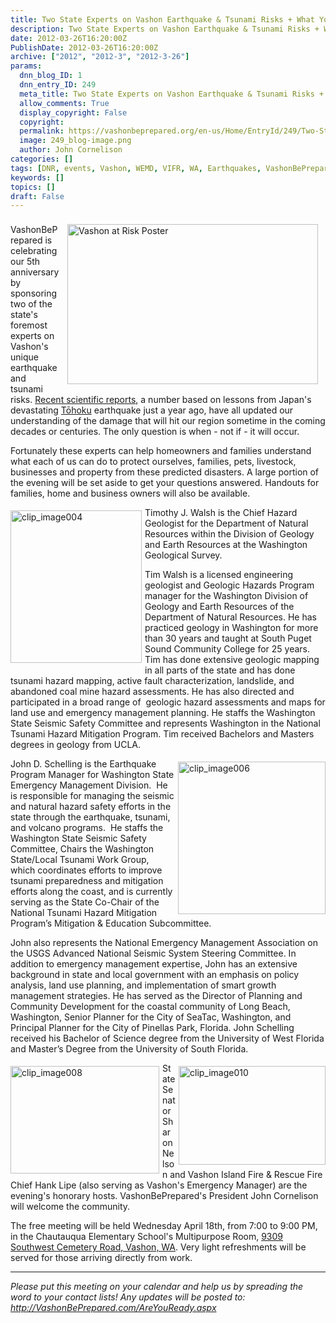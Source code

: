 ```yaml
---
title: Two State Experts on Vashon Earthquake & Tsunami Risks + What You Can Do for your Home, Family & Pets!
description: Two State Experts on Vashon Earthquake & Tsunami Risks + What You Can Do for your Home, Family & Pets!
date: 2012-03-26T16:20:00Z
PublishDate: 2012-03-26T16:20:00Z
archive: ["2012", "2012-3", "2012-3-26"]
params:
  dnn_blog_ID: 1
  dnn_entry_ID: 249
  meta_title: Two State Experts on Vashon Earthquake & Tsunami Risks + What You Can Do for your Home, Family & Pets!
  allow_comments: True
  display_copyright: False
  copyright:
  permalink: https://vashonbeprepared.org/en-us/Home/EntryId/249/Two-State-Experts-on-Vashon-Earthquake-Tsunami-Risks-What-You-Can-Do-for-your-Home-Family-Pets
  image: 249_blog-image.png
  author: John Cornelison
categories: []
tags: [DNR, events, Vashon, WEMD, VIFR, WA, Earthquakes, VashonBePrepared, tsunami]
keywords: []
topics: []
draft: False
---
```


<div style="padding: 4px 0px; margin: 0px; float: none;" class="wlWriterHeaderFooter"> </div>
<a href="../../../../../../../../.../images/249/Windows-Live-Writer-d6c948da1aa7_81CE-clip_image002_2.jpg" target="blank"><img src="../../../../../../../../.../images/249/Windows-Live-Writer-d6c948da1aa7_81CE-clip_image002_thumb.jpg" alt="Vashon at Risk Poster" style="background-image: none; padding-left: 0px; padding-right: 0px; display: inline; margin-left: 12px; margin-right: 12px; padding-top: 0px; border: 0px solid; width: 401px; height: 256px; float: right;" title="clip_image002" /></a>VashonBePrepared is celebrating our 5th anniversary by sponsoring two of the state's foremost experts on Vashon's unique earthquake and tsunami risks. <a href="/News/Blogs/VashonPreparedness/tabid/164/tagid/13/Earthquakes.aspx" target="blank">Recent scientific reports</a>, a number based on lessons from Japan's devastating <a href="http://en.wikipedia.org/wiki/2011_T%C5%8Dhoku_earthquake_and_tsunami" target="blank">Tōhoku</a> earthquake just a year ago, have all updated our understanding of the damage that will hit our region sometime in the coming decades or centuries. The only question is when - not if - it will occur.
<p>Fortunately these experts can help homeowners and families understand what each of us can do to protect ourselves, families, pets, livestock, businesses and property from these predicted disasters. A large portion of the evening will be set aside to get your questions answered. Handouts for families, home and business owners will also be available.</p>
<p><a href="./images/249/Windows-Live-Writer-d6c948da1aa7_81CE-clip_image004_2.jpg" target="blank"><img width="210" height="244" align="left" src="./images/249/Windows-Live-Writer-d6c948da1aa7_81CE-clip_image004_thumb.jpg" alt="clip_image004" style="background-image: none; margin: 5px 5px 5px 0px; padding-left: 0px; padding-right: 0px; display: inline; padding-top: 0px; border: 0px solid; float: left;" title="clip_image004" /></a>Timothy J. Walsh is the Chief Hazard Geologist for the Department of Natural Resources within the Division of Geology and Earth Resources at the Washington Geological Survey.</p>
<p>Tim Walsh is a licensed engineering geologist and Geologic Hazards Program manager for the Washington Division of Geology and Earth Resources of the Department of Natural Resources. He has practiced geology in Washington for more than 30 years and taught at South Puget Sound Community College for 25 years. Tim has done extensive geologic mapping in all parts of the state and has done tsunami hazard mapping, active fault characterization, landslide, and abandoned coal mine hazard assessments. He has also directed and participated in a broad range of&nbsp; geologic hazard assessments and maps for land use and emergency management planning. He staffs the Washington State Seismic Safety Committee and represents Washington in the National Tsunami Hazard Mitigation Program. Tim received Bachelors and Masters degrees in geology from UCLA.</p>
<p><a href="./images/249/Windows-Live-Writer-d6c948da1aa7_81CE-clip_image006_2.jpg" target="blank"><img width="236" height="244" align="right" src="./images/249/Windows-Live-Writer-d6c948da1aa7_81CE-clip_image006_thumb.jpg" alt="clip_image006" style="background-image: none; margin: 5px 0px 5px 5px; padding-left: 0px; padding-right: 0px; display: inline; padding-top: 0px; border: 0px solid; float: right;" title="clip_image006" /></a>John D. Schelling is the Earthquake Program Manager for Washington State Emergency Management Division.&nbsp; He is responsible for managing the seismic and natural hazard safety efforts in the state through the earthquake, tsunami, and volcano programs.&nbsp; He staffs the Washington State Seismic Safety Committee, Chairs the Washington State/Local Tsunami Work Group, which coordinates efforts to improve tsunami preparedness and mitigation efforts along the coast, and is currently serving as the State Co-Chair of the National Tsunami Hazard Mitigation Program&rsquo;s Mitigation &amp; Education Subcommittee.</p>
<p>John also represents the National Emergency Management Association on the USGS Advanced National Seismic System Steering Committee. In addition to emergency management expertise, John has an extensive background in state and local government with an emphasis on policy analysis, land use planning, and implementation of smart growth management strategies. He has served as the Director of Planning and Community Development for the coastal community of Long Beach, Washington, Senior Planner for the City of SeaTac, Washington, and Principal Planner for the City of Pinellas Park, Florida. John Schelling received his Bachelor of Science degree from the University of West Florida and Master&rsquo;s Degree from the University of South Florida. </p>
<p><a href="./images/249/Windows-Live-Writer-d6c948da1aa7_81CE-clip_image008_2.jpg" target="blank"><img width="238" height="172" align="left" src="./images/249/Windows-Live-Writer-d6c948da1aa7_81CE-clip_image008_thumb.jpg" alt="clip_image008" style="background-image: none; margin: 5px 5px 5px 0px; padding-left: 0px; padding-right: 0px; display: inline; padding-top: 0px; border: 0px solid; float: left;" title="clip_image008" /></a><a href="./images/249/Windows-Live-Writer-d6c948da1aa7_81CE-clip_image010_2.jpg" target="blank"><img width="235" height="158" align="right" src="./images/249/Windows-Live-Writer-d6c948da1aa7_81CE-clip_image010_thumb.jpg" alt="clip_image010" style="background-image: none; margin: 5px 0px 5px 5px; padding-left: 0px; padding-right: 0px; display: inline; padding-top: 0px; border: 0px solid; float: right;" title="clip_image010" /></a>State Senator Sharon Nelson and Vashon Island Fire &amp; Rescue Fire Chief Hank Lipe (also serving as Vashon's Emergency Manager) are the evening's honorary hosts. VashonBePrepared's President John Cornelison will welcome the community.</p>
<p>The free meeting will be held Wednesday April 18th, from 7:00 to 9:00 PM, in the Chautauqua Elementary School's Multipurpose Room, <a href="http://maps.google.com/maps?daddr=9309+Southwest+Cemetery+Road,+Vashon,+WA+98070" target="blank">9309 Southwest Cemetery Road, Vashon, WA</a>. Very light refreshments will be served for those arriving directly from work. <br clear="all" />
</p>
<hr />
<p><em>Please put this meeting on your calendar and help us by spreading the word to your contact lists! Any updates will be posted to: <a href="/AreYouReady.aspx" target="blank">http://VashonBePrepared.com/AreYouReady.aspx</a></em></p>
